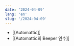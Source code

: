 ```yaml
---
date: '2024-04-09'
lang: 'en'
slug: '/2024-04-09'
---
```


- [[Automattic]]
- [[Automattic의 Beeper 인수]]
